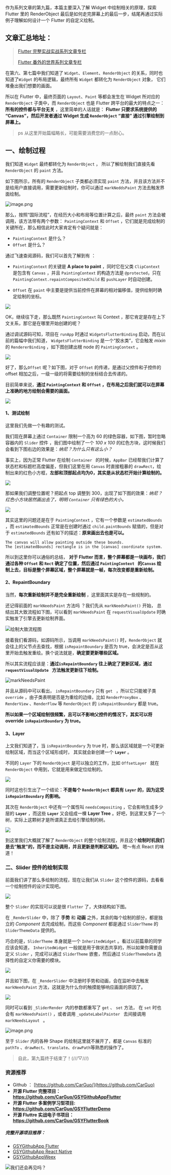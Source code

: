 作为系列文章的第九篇，本篇主要深入了解 Widget 中绘制相关的原理，探索 Flutter 里的 RenderObject 最后是如何走完屏幕上的最后一步，结尾再通过实际例子理解如何设计一个 Flutter 的自定义绘制。

## 文章汇总地址：

> [Flutter 完整实战实战系列文章专栏](https://juejin.im/collection/5db25bcff265da06a19a304e)
>
> [Flutter 番外的世界系列文章专栏](https://juejin.im/collection/5db25d706fb9a069f422c374)

在第六、第七篇中我们知道了 `Widget`、`Element`、`RenderObject` 的关系，同时也知道了`Widget` 的布局逻辑，最终所有 `Widget` 都转化为 `RenderObject` 对象， 它们堆叠出我们想要的画面。

所以在 Flutter  中，最终页面的 `Layout`、`Paint` 等都会发生在 Widget  所对应的 `RenderObject` 子类中，而 `RenderObject`  也是 Flutter 跨平台的最大的特点之一：**所有的控件都与平台无关** ，这里简单的人话就是： **Flutter 只要求系统提供的 “Canvas”，然后开发者通过 Widget 生成 `RenderObject` “直接” 通过引擎绘制到屏幕上。**

> ps 从这里开始篇幅略长，可能需要消费您的一点耐心。

## 一、绘制过程

我们知道 `Widget` 最终都转化为 `RenderObject` ， 所以了解绘制我们直接先看 `RenderObject` 的 `paint` 方法。

如下图所示，所有的  `RenderObject` 子类都必须实现 `paint` 方法，并且该方法并不是给用户直接调用，需要更新绘制时，你可以通过 `markNeddsPaint` 方法去触发界面绘制。

![image.png](http://img.cdn.guoshuyu.cn/20190604_Flutter-9/image1)

那么，按照“国际流程”，在经历大小和布局等位置计算之后，最终 `paint`  方法会被调用，该方法带有两个参数： `PaintingContext`  和  `Offset`  ，它们就是完成绘制的关键所在，那么相信此时大家肯定有个疑问就是：

- `PaintingContext` 是什么？
- `Offset` 是什么？

通过飞速查阅源码，我们可以首先了解到有 ：

- `PaintingContext` 的关键是 **A place to paint**  ，同时它在父类 `ClipContext `  是包含有 `Canvas` ，并且  `PaintingContext`  的构造方法是  `@protected`，只在 `PaintingContext.repaintCompositedChild` 和 `pushLayer` 时自动创建。

- `Offset` 在 `paint` 中主要是提供当前控件在屏幕的相对偏移值，提供绘制时确定绘制的坐标。

![](http://img.cdn.guoshuyu.cn/20190604_Flutter-9/image2)


OK，继续往下走，那么既然 `PaintingContext` 叫 Context ，那它肯定是存在上下文关系，那它是在哪里开始创建的呢？

通过调试源码可知，项目在 `runApp` 时通过 `WidgetsFlutterBinding` 启动，而在以前的篇幅中我们知道， `WidgetsFlutterBinding` 是一个“胶水类”，它会触发 *mixin* 的 `RendererBinding` ，如下图创建出根 node 的 `PaintingContext` 。

![](http://img.cdn.guoshuyu.cn/20190604_Flutter-9/image3)


好了，那么`Offset` 呢？如下图，对于 `Offset` 的传递，是通过父控件和子控件的 offset 相加之后，一级一级的将需要绘制的坐标结合去传递的。

目前简单来说，**通过 `PaintingContext` 和 `Offset` ，在布局之后我们就可以在屏幕上准确的地方绘制会需要的画面。**

![](http://img.cdn.guoshuyu.cn/20190604_Flutter-9/image4)

#### 1、测试绘制

这里我们先做一个有趣的测试。

我们现在屏幕上通过 `Container` 限制一个高为 60 的绿色容器，如下图，暂时忽略容器内的 `Slider` 控件 ，我们图中绘制了一个 *100 x 100* 的红色方块，这时候我们会看到下图右边的效果是：*纳尼？为什么只有这么小？*

事实上，因为正常 Flutter 在绘制 `Container ` 的时候，`AppBar` 已经帮我们计算了状态栏和标题栏高度偏差，但我们这里在用 `Canvas` 时直接粗暴的 `drawRect`，绘制出来的红色小方框，**左部和顶部起点均为0，其实是从状态栏开始计算绘制的。** 

![](http://img.cdn.guoshuyu.cn/20190604_Flutter-9/image5)

那如果我们调整位置呢？把起点 top 调整到 300，出现了如下图的效果：*纳尼？红色小方块居然画出去了，明明 `Container` 只有绿色的大小。* 

![](http://img.cdn.guoshuyu.cn/20190604_Flutter-9/image6)

其实这里的问题还是在于 `PaintingContext` ，它有一个参数是 `estimatedBounds` ，而 `estimatedBounds` 正常是在创建时通过 `child.paintBounds`  赋值的，但是对于  `estimatedBounds` 还有如下的描述：**原来画出去也是可以。**

```
The canvas will allow painting outside these bounds.
The [estimatedBounds] rectangle is in the [canvas] coordinate system.
```

所以到这里你可以通俗的总结， **对于 Flutter 而言，整个屏幕都是一块画布，我们通过各种 `Offset` 和 `Rect` 确定了位置，然后通过 `PaintingContext `  的`Canvas` 绘制上去，目标是整个屏幕区域，整个屏幕就是一帧，每次改变都是重新绘制。**

#### 2、RepaintBoundary

当然，**每次重新绘制并不是完全重新绘制** ，这里面其实是存在一些规制的。

还记得前面的 `markNeedsPaint` 方法吗 ？我们先从 `markNeedsPaint()` 开始， 总结出其大致流程如下图，可以看到 `markNeedsPaint` 在 `requestVisualUpdate` 时确实触发了引擎去更新绘制界面。

![绘制大致流程图](http://img.cdn.guoshuyu.cn/20190604_Flutter-9/image7)

接着我们看源码，如源码所示，当调用 `markNeedsPaint()` 时，`RenderObject` 就会往上的父节点去查找，根据 `isRepaintBoundary` 是否为 true，会决定是否从这里开始去触发重绘。换个说法就是，**确定要更新哪些区域。**

所以其实流程应该是：**通过`isRepaintBoundary` 往上确定了更新区域，通过 `requestVisualUpdate ` 方法触发更新往下绘制。**

![markNeedsPaint](http://img.cdn.guoshuyu.cn/20190604_Flutter-9/image8)

并且从源码中可以看出， `isRepaintBoundary` 只有 `get ` ，所以它只能被子类 `override` ，由子类表明是否是为重绘的边缘，比如 `RenderProxyBox` 、`RenderView` 、`RenderFlow` 等 `RenderObject` 的  `isRepaintBoundary` 都是 true。

**所以如果一个区域绘制很频繁，且可以不影响父控件的情况下，其实可以将 override `isRepaintBoundary` 为 true。**


#### 3、Layer

上文我们知道了，当 `isRepaintBoundary` 为 true 时，那么该区域就是一个可更新绘制区域，而当这个区域形成时， 其实就会新创建一个 **`Layer`** 。

不同的 `Layer` 下的 `RenderObject` 是可以独立的工作，比如 `OffsetLayer ` 就在 `RenderObject` 中用到，它就是用来做定位绘制的。

![](http://img.cdn.guoshuyu.cn/20190604_Flutter-9/image9)

同时这也引生出了一个结论：**不是每个 `RenderObject` 都具有 `Layer` 的，因为这受 `isRepaintBoundary` 的影响。** 

其次在 `RenderObject` 中还有一个属性叫 `needsCompositing` ，它会影响生成多少层的 **`Layer`** ，而这些 **`Layer`**  又会组成一棵 **Layer Tree**  。好吧，到这里又多了一个树，实际上这颗树才是所谓真正去给引擎绘制的树。

![](http://img.cdn.guoshuyu.cn/20190604_Flutter-9/image10)

到这里我们大概就了解了 `RenderObject` 的整个绘制流程，并且这个**绘制时机我们是去“触发”的，而不是主动调用，并且更新是判断区域的。** 嗯～有点 React 的味道！


### 二、Slider 控件的绘制实现

前面我们讲了那么多绘制的流程，现在让我们从 `Slider` 这个控件的源码，去看看一个绘制控件的设计实现吧。

![](http://img.cdn.guoshuyu.cn/20190604_Flutter-9/image11)


整个 `Slider`  的实现可以说是很 `Flutter` 了，大体结构如下图。

在 `_RenderSlider` 中，除了 **手势** 和 **动画** 之外，其余的每个绘制的部分，都是独立的 *Component* 去完成绘制，而这些 *Component* 都是通过 `SliderTheme` 的 `SliderThemeData` 提供的。

巧合的是，`SliderTheme` 本身就是一个 `InheritedWidget` 。看过以前篇章的同学应该会知道， `InheritedWidget`  一般就是用于做状态共享的，所以如果你需要自定义  `Slider`  ，完成可以通过 `SliderTheme` 嵌套，然后通过 `SliderThemeData` 选择性的自定义你需要的模块。

![](http://img.cdn.guoshuyu.cn/20190604_Flutter-9/image12)

并且如下图，在 `_RenderSlider`  中注册时手势和动画，会在监听中去触发 `markNeedsPaint` 方法，这就是为什么你的触摸能够响应画面的原因了。

![](http://img.cdn.guoshuyu.cn/20190604_Flutter-9/image13)

同时可以看到  `_SliderRender `内的参数都重写了 `get` 、 `set` 方法， 在 `set` 时也会有  `markNeedsPaint()` ，或者调用 `_updateLabelPainter ` 去间接调用 `markNeedsLayout ` 。

![image.png](http://img.cdn.guoshuyu.cn/20190604_Flutter-9/image14)

至于 `Slider` 内的各种 Shape 的绘制这里就不展开了，都是 `Canvas` 标准的 `pathTo` 、`drawRect`、`translate`、`drawPath`等熟悉的操作了。


>自此，第九篇终于结束了！(///▽///)

### 资源推荐

* Github ： [https://github.com/CarGuo/](https://github.com/CarGuo)
* **开源 Flutter 完整项目：https://github.com/CarGuo/GSYGithubAppFlutter**
* **开源 Flutter 多案例学习型项目: https://github.com/CarGuo/GSYFlutterDemo**
* **开源 Fluttre 实战电子书项目：https://github.com/CarGuo/GSYFlutterBook**

##### 完整开源项目推荐：

* [GSYGithubApp Flutter](https://github.com/CarGuo/GSYGithubAppFlutter ) 
* [GSYGithubApp React Native](https://github.com/CarGuo/GSYGithubApp ) 
* [GSYGithubAppWeex](https://github.com/CarGuo/GSYGithubAppWeex)



![我们还会再见吗？](http://img.cdn.guoshuyu.cn/20190604_Flutter-9/image15)